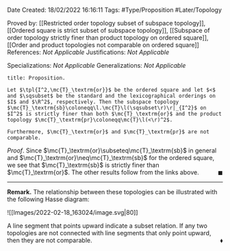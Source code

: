 <div class="topSpace"></div>

Date Created: 18/02/2022 16:16:11
Tags: #Type/Proposition #Later/Topology

Proved by: [[Restricted order topology subset of subspace topology]], [[Ordered square is strict subset of subspace topology]], [[Subspace of order topology strictly finer than product topology on ordered square]], [[Order and product topologies not comparable on ordered square]]
References: _Not Applicable_
Justifications: _Not Applicable_

Specializations: _Not Applicable_
Generalizations: _Not Applicable_

``` ad-Proposition
title: Proposition.

Let $\tpl{I^2,\mc{T}_\textrm{or}}$ be the ordered square and let $<$ and $\sqsubset$ be the standard and the lexicographical orderings on $I$ and $\R^2$, respectively. Then the subspace topology $\mc{T}_\textrm{sb}\coloneqq\l.\mc{T}\l(\sqsubset\r)\r|_{I^2}$ on $I^2$ is strictly finer than both $\mc{T}_\textrm{or}$ and the product topology $\mc{T}_\textrm{pr}\coloneqq\mc{T}\l(<\r)^2$.

Furthermore, $\mc{T}_\textrm{or}$ and $\mc{T}_\textrm{pr}$ are not comparable.

```

_Proof_. Since $\mc{T}_\textrm{or}\subseteq\mc{T}_\textrm{sb}$ in general and $\mc{T}_\textrm{or}\neq\mc{T}_\textrm{sb}$ for the ordered square, we see that $\mc{T}_\textrm{sb}$ is strictly finer than $\mc{T}_\textrm{or}$. The other results follow from the links above.<span style="float:right;">$\blacksquare$</span>

---

**Remark.** The relationship between these topologies can be illustrated with the following Hasse diagram:

![[Images/2022-02-18_163024/image.svg|80]]

A line segment that points upward indicate a subset relation. If any two topologies are not connected with line segments that only point upward, then they are not comparable.<span style="float:right;">$\blacklozenge$</span>
